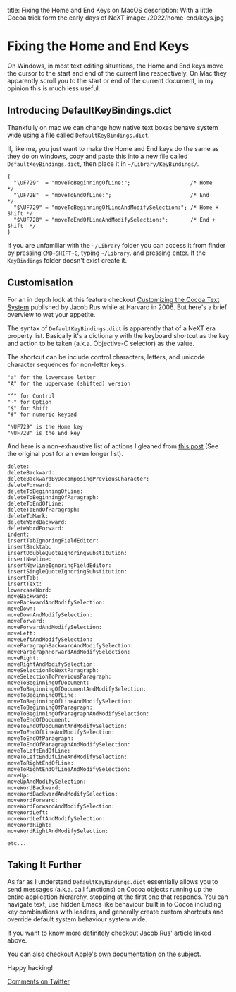 title: Fixing the Home and End Keys on MacOS
description: With a little Cocoa trick form the early days of NeXT
image: /2022/home-end/keys.jpg

# Fixing the Home and End Keys

On Windows, in most text editing situations, the Home and End keys move the cursor to the start and end of the current line respectively. On Mac they apparently scroll you to the start or end of the current document, in my opinion this is much less useful.

## Introducing DefaultKeyBindings.dict

Thankfully on mac we can change how native text boxes behave system wide using a file called `DefaultKeyBindings.dict`.

If, like me, you just want to make the Home and End keys do the same as they do on windows, copy and paste this into a new file called `DefaultKeyBindings.dict`, then place it in `~/Library/KeyBindings/`.

```
{
  "\UF729"  = "moveToBeginningOfLine:";                   /* Home         */
  "\UF72B"  = "moveToEndOfLine:";                         /* End          */
  "$\UF729" = "moveToBeginningOfLineAndModifySelection:"; /* Home + Shift */
  "$\UF72B" = "moveToEndOfLineAndModifySelection:";       /* End + Shift  */
}
```

If you are unfamiliar with the `~/Library` folder you can access it from finder by pressing `CMD+SHIFT+G`, typing `~/Library`. and pressing enter. If the `KeyBindings` folder doesn't exist create it.

## Customisation

For an in depth look at this feature checkout [Customizing the Cocoa Text System](https://web.archive.org/web/20191223051449/http://www.hcs.harvard.edu/~jrus/site/cocoa-text.html) published by Jacob Rus while at Harvard in 2006. But here's a brief overview to wet your appetite.

The syntax of `DefaultKeyBindings.dict` is apparently that of a NeXT era property list. Basically it's a dictionary with the keyboard shortcut as the key and action to be taken (a.k.a. Objective-C selector) as the value.

The shortcut can be include control characters, letters, and unicode character sequences for non-letter keys.

```
"a" for the lowercase letter
"A" for the uppercase (shifted) version

"^" for Control
"~" for Option
"$" for Shift
"#" for numeric keypad

"\UF729" is the Home key
"\UF72B" is the End key
```

And here is a non-exhaustive list of actions I gleaned from [this post](http://support.multimarkdown.com/kb/composer-v4/custom-key-bindings-and-macros) (See the original post for an even longer list).

```
delete:
deleteBackward:
deleteBackwardByDecomposingPreviousCharacter:
deleteForward:
deleteToBeginningOfLine:
deleteToBeginningOfParagraph:
deleteToEndOfLine:
deleteToEndOfParagraph:
deleteToMark:
deleteWordBackward:
deleteWordForward:
indent:
insertTabIgnoringFieldEditor:
insertBacktab:
insertDoubleQuoteIgnoringSubstitution:
insertNewline:
insertNewlineIgnoringFieldEditor:
insertSingleQuoteIgnoringSubstitution:
insertTab:
insertText:
lowercaseWord:
moveBackward:
moveBackwardAndModifySelection:
moveDown:
moveDownAndModifySelection:
moveForward:
moveForwardAndModifySelection:
moveLeft:
moveLeftAndModifySelection:
moveParagraphBackwardAndModifySelection:
moveParagraphForwardAndModifySelection:
moveRight:
moveRightAndModifySelection:
moveSelectionToNextParagraph:
moveSelectionToPreviousParagraph:
moveToBeginningOfDocument:
moveToBeginningOfDocumentAndModifySelection:
moveToBeginningOfLine:
moveToBeginningOfLineAndModifySelection:
moveToBeginningOfParagraph:
moveToBeginningOfParagraphAndModifySelection:
moveToEndOfDocument:
moveToEndOfDocumentAndModifySelection:
moveToEndOfLineAndModifySelection:
moveToEndOfParagraph:
moveToEndOfParagraphAndModifySelection:
moveToLeftEndOfLine:
moveToLeftEndOfLineAndModifySelection:
moveToRightEndOfLine:
moveToRightEndOfLineAndModifySelection:
moveUp:
moveUpAndModifySelection:
moveWordBackward:
moveWordBackwardAndModifySelection:
moveWordForward:
moveWordForwardAndModifySelection:
moveWordLeft:
moveWordLeftAndModifySelection:
moveWordRight:
moveWordRightAndModifySelection:

etc...
```

## Taking It Further

As far as I understand `DefaultKeyBindings.dict` essentially allows you to send messages (a.k.a. call functions) on Cocoa objects running up the entire application hierarchy, stopping at the first one that responds. You can navigate text, use hidden Emacs like behaviour built in to Cocoa including key combinations with leaders, and generally create custom shortcuts and override default system behaviour system wide.

If you want to know more definitely checkout Jacob Rus' article linked above.

You can also checkout [Apple's own documentation](https://developer.apple.com/library/archive/documentation/Cocoa/Conceptual/EventOverview/TextDefaultsBindings/TextDefaultsBindings.html) on the subject.

Happy hacking!

[Comments on Twitter](https://twitter.com/thope_xyz/status/1580237481353838592?s=20&t=CVkQUF1rbAhUerebNN0TEw)